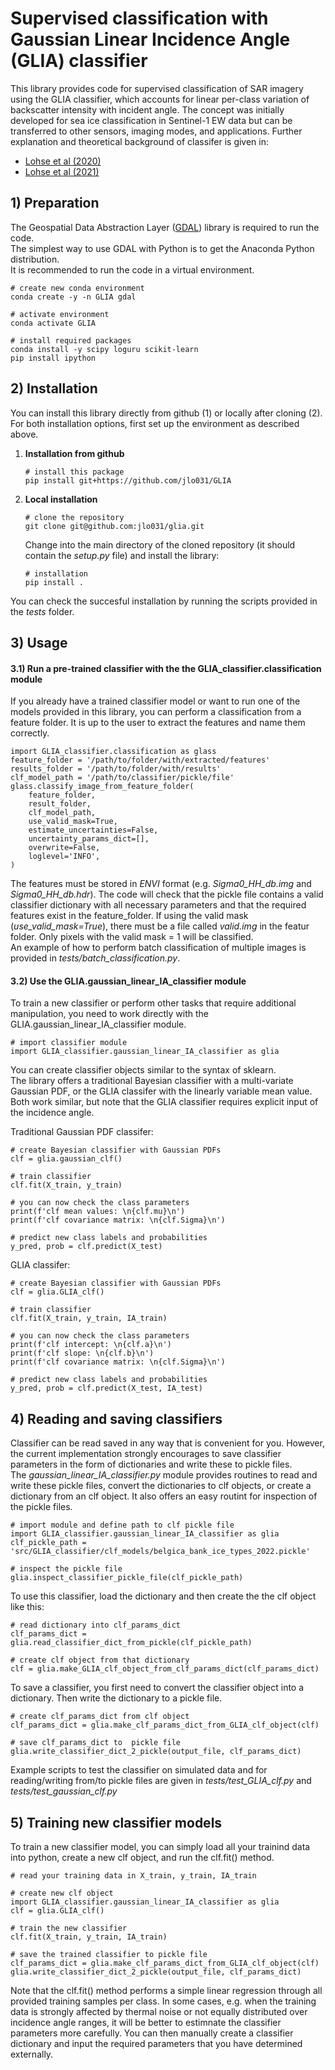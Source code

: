 # Supervised classification with Gaussian Linear Incidence Angle (GLIA) classifier

This library provides code for supervised classification of SAR imagery using the GLIA classifier, which accounts for linear per-class variation of backscatter intensity with incident angle. The concept was initially developed for sea ice classification in Sentinel-1 EW data but can be transferred to other sensors, imaging modes, and applications. Further explanation and theoretical background of classifer is given in:
- [Lohse et al (2020)]
- [Lohse et al (2021)]



## 1) Preparation
The Geospatial Data Abstraction Layer ([GDAL]) library is required to run the code.  
The simplest way to use GDAL with Python is to get the Anaconda Python distribution.  
It is recommended to run the code in a virtual environment.

    # create new conda environment
    conda create -y -n GLIA gdal
    
    # activate environment
    conda activate GLIA
    
    # install required packages
    conda install -y scipy loguru scikit-learn
    pip install ipython


## 2) Installation

You can install this library directly from github (1) or locally after cloning (2).  
For both installation options, first set up the environment as described above.

1. **Installation from github**

       # install this package
       pip install git+https://github.com/jlo031/GLIA

2. **Local installation**

       # clone the repository
       git clone git@github.com:jlo031/glia.git

   Change into the main directory of the cloned repository (it should contain the *setup.py* file) and install the library:

       # installation
       pip install .

You can check the succesful installation by running the scripts provided in the *tests* folder.


## 3) Usage

#### 3.1) Run a pre-trained classifier with the the GLIA_classifier.classification module

If you already have a trained classifier model or want to run one of the models provided in this library, you can perform a classification from a feature folder. It is up to the user to extract the features and name them correctly.

    import GLIA_classifier.classification as glass
    feature_folder = '/path/to/folder/with/extracted/features'
    results_folder = '/path/to/folder/with/results'
    clf_model_path = '/path/to/classifier/pickle/file'
    glass.classify_image_from_feature_folder(
        feature_folder,
        result_folder,
        clf_model_path,
        use_valid_mask=True,
        estimate_uncertainties=False,
        uncertainty_params_dict=[],
        overwrite=False,
        loglevel='INFO',
    )

The features must be stored in *ENVI* format (e.g. *Sigma0_HH_db.img* and *Sigma0_HH_db.hdr*). The code will check that the pickle file contains a valid classifier dictionary with all necessary parameters and that the required features exist in the feature_folder. If using the valid mask (*use_valid_mask=True*), there must be a file called *valid.img* in the featur folder. Only pixels with the valid mask = 1 will be classified.  
An example of how to perform batch classification of multiple images is provided in *tests/batch_classification.py*.

#### 3.2) Use the GLIA.gaussian_linear_IA_classifier module

To train a new classifier or perform other tasks that require additional manipulation, you need to work directly with the GLIA.gaussian_linear_IA_classifier module.

    # import classifier module
    import GLIA_classifier.gaussian_linear_IA_classifier as glia

You can create classifier objects similar to the syntax of sklearn.  
The library offers a traditional Bayesian classifier with a multi-variate Gaussian PDF, or the GLIA classifer with the linearly variable mean value.
Both work similar, but note that the GLIA classifier requires explicit input of the incidence angle.

Traditional Gaussian PDF classifer:

    # create Bayesian classifier with Gaussian PDFs
    clf = glia.gaussian_clf()

    # train classifier
    clf.fit(X_train, y_train)

    # you can now check the class parameters
    print(f'clf mean values: \n{clf.mu}\n')
    print(f'clf covariance matrix: \n{clf.Sigma}\n')

    # predict new class labels and probabilities
    y_pred, prob = clf.predict(X_test)

GLIA classifer:

    # create Bayesian classifier with Gaussian PDFs
    clf = glia.GLIA_clf()

    # train classifier
    clf.fit(X_train, y_train, IA_train)

    # you can now check the class parameters
    print(f'clf intercept: \n{clf.a}\n')
    print(f'clf slope: \n{clf.b}\n')
    print(f'clf covariance matrix: \n{clf.Sigma}\n')

    # predict new class labels and probabilities
    y_pred, prob = clf.predict(X_test, IA_test)


## 4) Reading and saving classifiers

Classifier can be read saved in any way that is convenient for you. However, the current implementation strongly encourages to save classifier parameters in the form of dictionaries and write these to pickle files.  
The *gaussian_linear_IA_classifier.py* module provides routines to read and write these pickle files, convert the dictionaries to clf objects, or create a dictionary from an clf object. It also offers an easy routint for inspection of the pickle files.

    # import module and define path to clf pickle file
    import GLIA_classifier.gaussian_linear_IA_classifier as glia
    clf_pickle_path = 'src/GLIA_classifier/clf_models/belgica_bank_ice_types_2022.pickle'

    # inspect the pickle file
    glia.inspect_classifier_pickle_file(clf_pickle_path)

To use this classifier, load the dictionary and then create the the clf object like this:

    # read dictionary into clf_params_dict
    clf_params_dict = glia.read_classifier_dict_from_pickle(clf_pickle_path)

    # create clf object from that dictionary
    clf = glia.make_GLIA_clf_object_from_clf_params_dict(clf_params_dict)

To save a classifier, you first need to convert the classifier object into a dictionary. Then write the dictionary to a pickle file.

    # create clf_params_dict from clf object
    clf_params_dict = glia.make_clf_params_dict_from_GLIA_clf_object(clf)
    
    # save clf_params_dict to  pickle file
    glia.write_classifier_dict_2_pickle(output_file, clf_params_dict)

Example scripts to test the classifier on simulated data and for reading/writing from/to pickle files are given in *tests/test_GLIA_clf.py* and *tests/test_gaussian_clf.py*


## 5) Training new classifier models

To train a new classifier model, you can simply load all your trainind data into python, create a new clf object, and run the clf.fit() method.

    # read your training data in X_train, y_train, IA_train

    # create new clf object
    import GLIA_classifier.gaussian_linear_IA_classifier as glia
    clf = glia.GLIA_clf()

    # train the new classifier
    clf.fit(X_train, y_train, IA_train)

    # save the trained classifier to pickle file 
    clf_params_dict = glia.make_clf_params_dict_from_GLIA_clf_object(clf)
    glia.write_classifier_dict_2_pickle(output_file, clf_params_dict)

Note that the clf.fit() method performs a simple linear regression through all provided training samples per class.
In some cases, e.g. when the training data is strongly affected by thermal noise or not equally distributed over incidence angle ranges, it will be better to estimnate the classifier parameters more carefully.
You can then manually create a classifier dictionary and input the required parameters that you have determined externally.


[GDAL]: https://gdal.org/
[Lohse et al (2020)]: https://www.researchgate.net/publication/342396165_Mapping_sea-ice_types_from_Sentinel-1_considering_the_surface-type_dependent_effect_of_incidence_angle
[Lohse et al (2021)]: https://www.researchgate.net/publication/349055291_Incident_Angle_Dependence_of_Sentinel-1_Texture_Features_for_Sea_Ice_Classification
